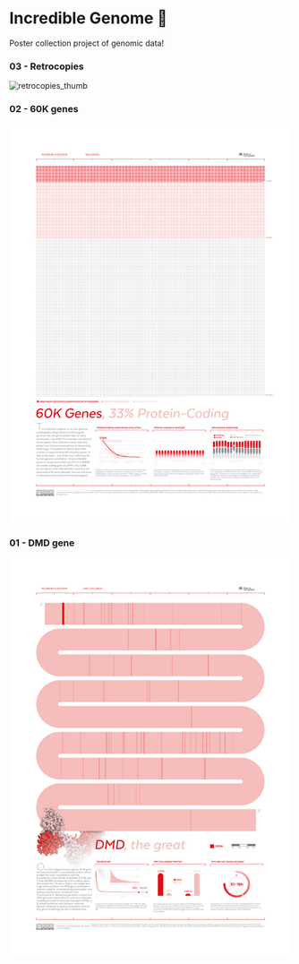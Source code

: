 # Incredible Genome 🧬

Poster collection project of genomic data!

### 03 - Retrocopies
![retrocopies_thumb](thumbs/03_retrocopies.png)

### 02 - 60K genes
![60kprotein_thumb](thumbs/02_60k_genes.png)

### 01 - DMD gene
![dmd_thumb](thumbs/01_dmd_gene.png)


